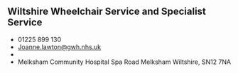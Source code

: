 
## Wiltshire Wheelchair Service and Specialist Service

- <i class="fa fa-phone"></i> 01225 899 130
- <i class="fa fa-envelope"></i> <a href="mailto:Joanne.lawton@gwh.nhs.uk">Joanne.lawton@gwh.nhs.uk</a>
- <i class="fa fa-home"></i> []()
- <i class="fa fa-building"></i> Melksham Community Hospital Spa Road Melksham Wiltshire, SN12 7NA
